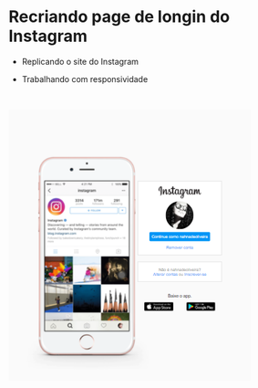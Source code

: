 # Recriando page de longin do Instagram 

* Replicando o site do Instagram

* Trabalhando com responsividade

  ​

![instagram](page-login.png)
